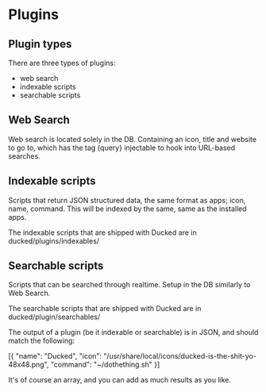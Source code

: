# Plugins

## Plugin types

There are three types of plugins:

- web search
- indexable scripts
- searchable scripts

## Web Search
Web search is located solely in the DB. Containing an icon, title and website to go to, which has the tag {query} injectable to hook into URL-based searches.

## Indexable scripts
Scripts that return JSON structured data, the same format as apps; icon, name, command. This will be indexed by the same, same as the installed apps.

The indexable scripts that are shipped with Ducked are in ducked/plugins/indexables/

## Searchable scripts
Scripts that can be searched through realtime. Setup in the DB similarly to Web Search.

The searchable scripts that are shipped with Ducked are in ducked/plugin/searchables/

The output of a plugin (be it indexable or searchable) is in JSON, and should match the following:

[{
    "name": "Ducked",
    "icon": "/usr/share/local/icons/ducked-is-the-shit-yo-48x48.png",
    "command": "~/dothething.sh"
}]

It's of course an array, and you can add as much results as you like.